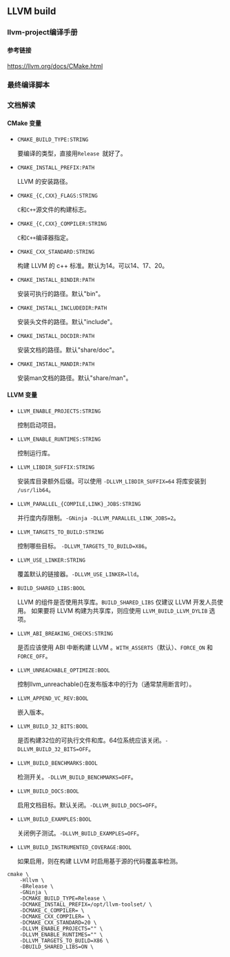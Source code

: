 LLVM build
---

### llvm-project编译手册

#### 参考链接

https://llvm.org/docs/CMake.html

### 最终编译脚本

### 文档解读

#### CMake 变量

-   `CMAKE_BUILD_TYPE:STRING`

    要编译的类型，直接用`Release `就好了。

-   `CMAKE_INSTALL_PREFIX:PATH`

    LLVM 的安装路径。

-   `CMAKE_{C,CXX}_FLAGS:STRING`

    `C`和`C++`源文件的构建标志。

-   `CMAKE_{C,CXX}_COMPILER:STRING`

    `C`和`C++`编译器指定。

-   `CMAKE_CXX_STANDARD:STRING`

    构建 LLVM 的 c++ 标准。默认为14。可以14、17、20。

-   `CMAKE_INSTALL_BINDIR:PATH`

    安装可执行的路径。默认"bin"。

-   `CMAKE_INSTALL_INCLUDEDIR:PATH`

    安装头文件的路径。默认"include"。

-   `CMAKE_INSTALL_DOCDIR:PATH`

    安装文档的路径。默认"share/doc"。

-   `CMAKE_INSTALL_MANDIR:PATH`

    安装man文档的路径。默认"share/man"。


#### LLVM 变量

-   `LLVM_ENABLE_PROJECTS:STRING`

    控制启动项目。

-   `LLVM_ENABLE_RUNTIMES:STRING`

    控制运行库。

-   `LLVM_LIBDIR_SUFFIX:STRING`

    安装库目录额外后缀。可以使用 `-DLLVM_LIBDIR_SUFFIX=64` 将库安装到 `/usr/lib64`。

-   `LLVM_PARALLEL_{COMPILE,LINK}_JOBS:STRING`

    并行度内存限制。`-GNinja -DLLVM_PARALLEL_LINK_JOBS=2`。

-   `LLVM_TARGETS_TO_BUILD:STRING`

    控制哪些目标。 `-DLLVM_TARGETS_TO_BUILD=X86`。

-   `LLVM_USE_LINKER:STRING`

    覆盖默认的链接器。`-DLLVM_USE_LINKER=lld`。

-   `BUILD_SHARED_LIBS:BOOL`

    LLVM 的组件是否使用共享库。`BUILD_SHARED_LIBS` 仅建议 LLVM 开发人员使用。 如果要将 LLVM 构建为共享库，则应使用 `LLVM_BUILD_LLVM_DYLIB` 选项。

-   `LLVM_ABI_BREAKING_CHECKS:STRING`

    是否应该使用 ABI 中断构建 LLVM 。`WITH_ASSERTS`（默认）、`FORCE_ON` 和 `FORCE_OFF`。

-   `LLVM_UNREACHABLE_OPTIMIZE:BOOL`

    控制llvm_unreachable()在发布版本中的行为（通常禁用断言时）。

-   `LLVM_APPEND_VC_REV:BOOL`

    嵌入版本。

-   `LLVM_BUILD_32_BITS:BOOL`

    是否构建32位的可执行文件和库。64位系统应该关闭。`-DLLVM_BUILD_32_BITS=OFF`。

-   `LLVM_BUILD_BENCHMARKS:BOOL`

    检测开关。`-DLLVM_BUILD_BENCHMARKS=OFF`。

-   `LLVM_BUILD_DOCS:BOOL`

    启用文档目标。默认关闭。`-DLLVM_BUILD_DOCS=OFF`。

-   `LLVM_BUILD_EXAMPLES:BOOL`

    关闭例子测试。`-DLLVM_BUILD_EXAMPLES=OFF`。

-   `LLVM_BUILD_INSTRUMENTED_COVERAGE:BOOL`

    如果启用，则在构建 LLVM 时启用基于源的代码覆盖率检测。



```shell
cmake \
    -Hllvm \
    -BRelease \
    -GNinja \
    -DCMAKE_BUILD_TYPE=Release \
    -DCMAKE_INSTALL_PREFIX=/opt/llvm-toolset/ \
    -DCMAKE_C_COMPILER= \
    -DCMAKE_CXX_COMPILER= \
    -DCMAKE_CXX_STANDARD=20 \
    -DLLVM_ENABLE_PROJECTS="" \
    -DLLVM_ENABLE_RUNTIMES="" \
    -DLLVM_TARGETS_TO_BUILD=X86 \
    -DBUILD_SHARED_LIBS=ON \
```